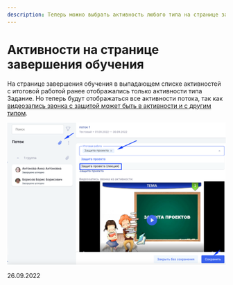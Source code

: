 ```yaml
---
description: Теперь можно выбрать активность любого типа на странице завершения обучения
---
```


# Активности на странице завершения обучения

На странице завершения обучения в выпадающем списке активностей с итоговой работой ранее отображались только активности типа Задание. Но теперь будут отображаться все активности потока, так как [видеозапись звонка с защитой может быть в активности и с другим типом](broken-reference).

![](<../../.gitbook/assets/image (1) (7).png>)

26.09.2022
